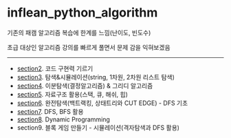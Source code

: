 # inflean_python_algorithm

기존의 패캠 알고리즘 복습에 한계를 느낌(난이도, 빈도수)  

초급 대상인 알고리즘 강의를 빠르게 풀면서 문제 감을 익혀보겠음  

---

- [section2](https://github.com/HyunlangBan/inflean_python_algorithm/tree/main/section_2). 코드 구현력 기르기
- [section3](https://github.com/HyunlangBan/inflean_python_algorithm/tree/main/section_3). 탐색&시뮬레이션(string, 1차원, 2차원 리스트 탐색)
- [section4](https://github.com/HyunlangBan/inflean_python_algorithm/tree/main/section_4). 이분탐색(결정알고리즘) & 그리디 알고리즘
- [section5](https://github.com/HyunlangBan/inflean_python_algorithm/tree/main/section_5). 자료구조 활용(스택, 큐, 해쉬, 힙)
- [section6](https://github.com/HyunlangBan/inflean_python_algorithm/tree/main/section_6). 완전탐색(백트랙킹, 상태트리와 CUT EDGE) - DFS 기초
- [section7](https://github.com/HyunlangBan/inflean_python_algorithm/tree/main/section_7). DFS, BFS 활용
- [section8](https://github.com/HyunlangBan/inflean_python_algorithm/tree/main/section_8). Dynamic Programming
- section9. 블록 게임 만들기 - 시뮬레이션(격자탐색과 DFS 활용)
